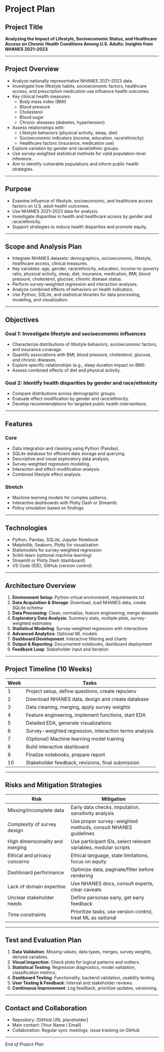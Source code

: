 
# Project Plan

## Project Title
**Analyzing the Impact of Lifestyle, Socioeconomic Status, and Healthcare Access on Chronic Health Conditions Among U.S. Adults: Insights from NHANES 2021–2023**

---

## Project Overview
- Analyze nationally representative NHANES 2021–2023 data.
- Investigate how lifestyle habits, socioeconomic factors, healthcare access, and prescription medication use influence health outcomes.
- Key clinical health measures:
  - Body mass index (BMI)
  - Blood pressure
  - Cholesterol
  - Blood sugar
  - Chronic diseases (diabetes, hypertension)
- Assess relationships with:
  - Lifestyle behaviors (physical activity, sleep, diet)
  - Socioeconomic indicators (income, education, race/ethnicity)
  - Healthcare factors (insurance, medication use)
- Explore variation by gender and racial/ethnic groups.
- Use survey-weighted statistical methods for valid population-level inference.
- Aim to identify vulnerable populations and inform public health strategies.

---

## Purpose
- Examine influence of lifestyle, socioeconomic, and healthcare access factors on U.S. adult health outcomes.
- Use NHANES 2021–2023 data for analysis.
- Investigate disparities in health and healthcare access by gender and race/ethnicity.
- Support strategies to reduce health disparities and promote equity.

---

## Scope and Analysis Plan
- Integrate NHANES datasets: demographics, socioeconomic, lifestyle, healthcare access, clinical measures.
- Key variables: age, gender, race/ethnicity, education, income-to-poverty ratio, physical activity, sleep, diet, insurance, medication, BMI, blood pressure, cholesterol, glucose, chronic disease status.
- Perform survey-weighted regression and interaction analyses.
- Analyze combined effects of behaviors on health indicators.
- Use Python, SQLite, and statistical libraries for data processing, modeling, and visualization.

---

## Objectives

### Goal 1: Investigate lifestyle and socioeconomic influences
- Characterize distributions of lifestyle behaviors, socioeconomic factors, and insurance coverage.
- Quantify associations with BMI, blood pressure, cholesterol, glucose, and chronic diseases.
- Explore specific relationships (e.g., sleep duration impact on BMI).
- Assess combined effects of diet and physical activity.

### Goal 2: Identify health disparities by gender and race/ethnicity
- Compare distributions across demographic groups.
- Evaluate effect modification by gender and race/ethnicity.
- Develop recommendations for targeted public health interventions.

---

## Features

### Core
- Data integration and cleaning using Python (Pandas).
- SQLite database for efficient data storage and querying.
- Descriptive and visual exploratory data analysis.
- Survey-weighted regression modeling.
- Interaction and effect modification analysis.
- Combined lifestyle effect analysis.

### Stretch
- Machine learning models for complex patterns.
- Interactive dashboards with Plotly Dash or Streamlit.
- Policy simulation based on findings.

---

## Technologies
- Python, Pandas, SQLite, Jupyter Notebook
- Matplotlib, Seaborn, Plotly for visualization
- Statsmodels for survey-weighted regression
- Scikit-learn (optional machine learning)
- Streamlit or Plotly Dash (dashboard)
- VS Code (IDE), GitHub (version control)

---

## Architecture Overview

1. **Environment Setup**: Python virtual environment, requirements.txt
2. **Data Acquisition & Storage**: Download, load NHANES data, create SQLite schema
3. **Data Processing**: Clean, normalize, feature engineering, merge datasets
4. **Exploratory Data Analysis**: Summary stats, multiple plots, survey-weighted estimates
5. **Statistical Modeling**: Survey-weighted regression with interactions
6. **Advanced Analytics**: Optional ML models
7. **Dashboard Development**: Interactive filtering and charts
8. **Output & Reporting**: Documented notebooks, dashboard deployment
9. **Feedback Loop**: Stakeholder input and iteration

---

## Project Timeline (10 Weeks)

| Week | Tasks                                                 |
|-------|-------------------------------------------------------|
| 1     | Project setup, define questions, create repo/env      |
| 2     | Download NHANES data, design and create database      |
| 3     | Data cleaning, merging, apply survey weights          |
| 4     | Feature engineering, implement functions, start EDA   |
| 5     | Detailed EDA, generate visualizations                  |
| 6     | Survey-weighted regression, interaction terms analysis|
| 7     | (Optional) Machine learning model training             |
| 8     | Build interactive dashboard                            |
| 9     | Finalize notebooks, prepare report                      |
| 10    | Stakeholder feedback, revisions, final submission      |

---

## Risks and Mitigation Strategies

| Risk                              | Mitigation                                                      |
|----------------------------------|----------------------------------------------------------------|
| Missing/incomplete data           | Early data checks, imputation, sensitivity analysis            |
| Complexity of survey design       | Use proper survey-weighted methods, consult NHANES guidelines  |
| High dimensionality and merging   | Use participant IDs, select relevant variables, modular scripts|
| Ethical and privacy concerns      | Ethical language, state limitations, focus on equity           |
| Dashboard performance             | Optimize data, paginate/filter before rendering                |
| Lack of domain expertise          | Use NHANES docs, consult experts, clear caveats                |
| Unclear stakeholder needs         | Define personas early, get early feedback                      |
| Time constraints                 | Prioritize tasks, use version control, treat ML as optional    |

---

## Test and Evaluation Plan

1. **Data Validation**: Missing values, data types, merges, survey weights, derived variables.
2. **Visual Inspection**: Check plots for logical patterns and outliers.
3. **Statistical Testing**: Regression diagnostics, model validation, classification metrics.
4. **Dashboard Testing**: Functionality, backend validation, usability testing.
5. **User Testing & Feedback**: Internal and stakeholder reviews.
6. **Continuous Improvement**: Log feedback, prioritize updates, versioning.

---

## Contact and Collaboration

- Repository: [GitHub URL placeholder]
- Main contact: [Your Name / Email]
- Collaboration: Regular sync meetings, issue tracking on GitHub

---

*End of Project Plan*
